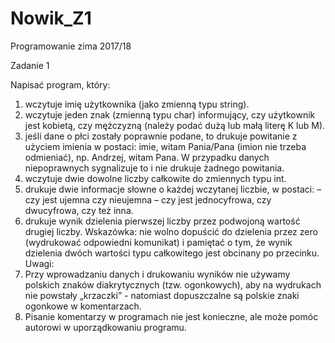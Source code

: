# Nowik_Z1
Programowanie
zima 2017/18</P>
Zadanie 1</P>
Napisać program, który:
1. wczytuje imię użytkownika (jako zmienną typu string).
2. wczytuje jeden znak (zmienną typu char) informujący, czy użytkownik jest kobietą, czy
mężczyzną (należy podać dużą lub małą literę K lub M).
3. jeśli dane o płci zostały poprawnie podane, to drukuje powitanie z użyciem imienia w
postaci: imie, witam Pania/Pana (imion nie trzeba odmieniać), np. Andrzej, witam Pana.
W przypadku danych niepoprawnych sygnalizuje to i nie drukuje żadnego powitania.
4. wczytuje dwie dowolne liczby całkowite do zmiennych typu int.
5. drukuje dwie informacje słowne o każdej wczytanej liczbie, w postaci:
– czy jest ujemna czy nieujemna
– czy jest jednocyfrowa, czy dwucyfrowa, czy też inna.
6. drukuje wynik dzielenia pierwszej liczby przez podwojoną wartość drugiej liczby.
Wskazówka: nie wolno dopuścić do dzielenia przez zero (wydrukować odpowiedni komunikat) i pamiętać o tym,
że wynik dzielenia dwóch wartości typu całkowitego jest obcinany po przecinku.
Uwagi:
1. Przy wprowadzaniu danych i drukowaniu wyników nie używamy polskich znaków diakrytycznych
(tzw. ogonkowych), aby na wydrukach nie powstały „krzaczki” - natomiast dopuszczalne są
polskie znaki ogonkowe w komentarzach.
2. Pisanie komentarzy w programach nie jest konieczne, ale może pomóc autorowi
w uporządkowaniu programu.
